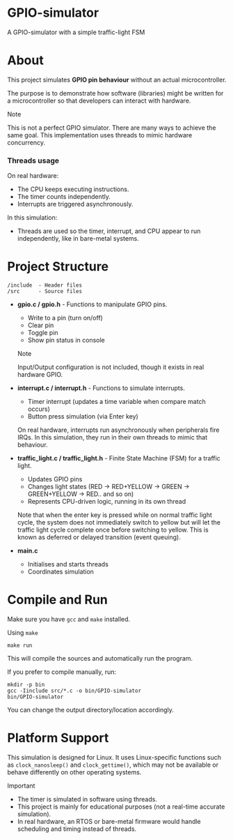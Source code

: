 # GPIO-simulator

A GPIO-simulator with a simple traffic-light FSM

# About

This project simulates **GPIO pin behaviour** without an actual microcontroller.

The purpose is to demonstrate how software (libraries) might be written for a microcontroller so that developers can interact with hardware.

> [!NOTE]
> This is not a perfect GPIO simulator. There are many ways to achieve the same goal. This implementation uses threads to mimic hardware concurrency.

### Threads usage

On real hardware:

- The CPU keeps executing instructions.
- The timer counts independently.
- Interrupts are triggered asynchronously.

In this simulation:

- Threads are used so the timer, interrupt, and CPU appear to run independently, like in bare-metal systems.

# Project Structure

```
/include  - Header files
/src      - Source files
```

- **gpio.c / gpio.h** - Functions to manipulate GPIO pins.

    - Write to a pin (turn on/off)
    - Clear pin
    - Toggle pin
    - Show pin status in console

    > [!NOTE]
    > Input/Output configuration is not included, though it exists in real hardware GPIO.

- **interrupt.c / interrupt.h** - Functions to simulate interrupts.

    - Timer interrupt (updates a time variable when compare match occurs)
    - Button press simulation (via Enter key)

    On real hardware, interrupts run asynchronously when peripherals fire IRQs.
    In this simulation, they run in their own threads to mimic that behaviour.

- **traffic_light.c / traffic_light.h** - Finite State Machine (FSM) for a traffic light.

    - Updates GPIO pins
    - Changes light states (RED -> RED+YELLOW -> GREEN -> GREEN+YELLOW -> RED.. and so on)
    - Represents CPU-driven logic, running in its own thread

    Note that when the enter key is pressed while on normal traffic light cycle, the system does not immediately switch to yellow but will let the traffic light cycle complete once before switching to yellow. This is known as deferred or delayed transition (event queuing).

- **main.c**

    - Initialises and starts threads
    - Coordinates simulation

# Compile and Run

Make sure you have `gcc` and `make` installed.

Using `make`
```
make run
```
This will compile the sources and automatically run the program.

If you prefer to compile manually, run:
```
mkdir -p bin
gcc -Iinclude src/*.c -o bin/GPIO-simulator
bin/GPIO-simulator
```
You can change the output directory/location accordingly.

# Platform Support

This simulation is designed for Linux. It uses Linux-specific functions such as `clock_nanosleep()` and `clock_gettime()`, which may not be available or behave differently on other operating systems.

> [!IMPORTANT]
> - The timer is simulated in software using threads.
> - This project is mainly for educational purposes (not a real-time accurate simulation).
> - In real hardware, an RTOS or bare-metal firmware would handle scheduling and timing instead of threads.
